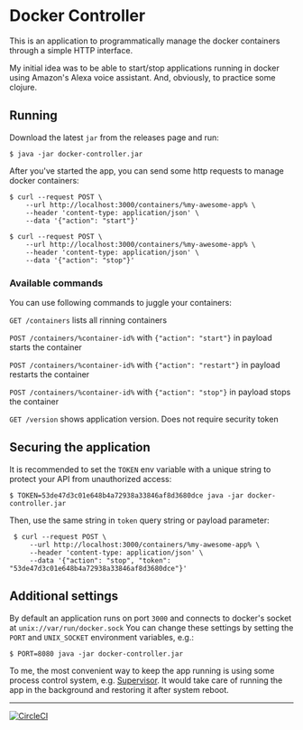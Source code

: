 # Docker Controller

This is an application to programmatically manage the docker containers through a simple HTTP interface.

My initial idea was to be able to start/stop applications running in docker using Amazon's Alexa voice assistant. And, obviously, to practice some clojure. 

## Running

Download the latest `jar` from the releases page and run:

    $ java -jar docker-controller.jar

After you've started the app, you can send some http requests to manage docker containers:
    
    $ curl --request POST \
        --url http://localhost:3000/containers/%my-awesome-app% \
        --header 'content-type: application/json' \
        --data '{"action": "start"}'
    
    $ curl --request POST \
        --url http://localhost:3000/containers/%my-awesome-app% \
        --header 'content-type: application/json' \
        --data '{"action": "stop"}'

### Available commands

You can use following commands to juggle your containers:

`GET /containers` lists all rinning containers

`POST /containers/%container-id%` with `{"action": "start"}` in payload starts the container

`POST /containers/%container-id%` with `{"action": "restart"}` in payload restarts the container

`POST /containers/%container-id%` with `{"action": "stop"}` in payload stops the container

`GET /version` shows application version. Does not require security token

## Securing the application

It is recommended to set the `TOKEN` env variable with a unique string to protect your API from unauthorized access:

    $ TOKEN=53de47d3c01e648b4a72938a33846af8d3680dce java -jar docker-controller.jar

Then, use the same string in `token` query string or payload parameter:

     $ curl --request POST \
         --url http://localhost:3000/containers/%my-awesome-app% \
         --header 'content-type: application/json' \
         --data '{"action": "stop", "token": "53de47d3c01e648b4a72938a33846af8d3680dce"}'

## Additional settings

By default an application runs on port `3000` and connects to docker's socket at `unix://var/run/docker.sock`
You can change these settings by setting the `PORT` and `UNIX_SOCKET` environment variables, e.g.:

    $ PORT=8080 java -jar docker-controller.jar
    
To me, the most convenient way to keep the app running is using some process control system, e.g. [Supervisor](http://supervisord.org). It would take care of running the app in the background and restoring it after system reboot. 


---

[![CircleCI](https://circleci.com/gh/andrewkharook/docker-manager/tree/master.svg?style=svg)](https://circleci.com/gh/andrewkharook/docker-manager/tree/master)
